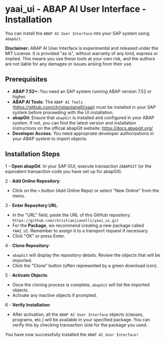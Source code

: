 # yaai_ui - ABAP AI User Interface - Installation

You can install the `ABAP AI User Interface` into your SAP system using `abapGit`.

**Disclaimer:** ABAP AI User Interface is experimental and released under the MIT License. It is provided "as is", without warranty of any kind, express or implied. This means you use these tools at your own risk, and the authors are not liable for any damages or issues arising from their use.

## Prerequisites
 - **ABAP 7.52+**: You need an SAP system running ABAP version 7.52 or higher.
 - **ABAP AI Tools**: The `ABAP AI Tools` (https://github.com/christianjianelli/yaai) must be installed in your SAP system before proceeding with the UI installation.
 - **abapGit**: Ensure that `abapGit` is installed and configured in your ABAP system. If not, you can find the latest version and installation instructions on the official abapGit website: https://docs.abapgit.org/
 - **Developer Access**: You need appropriate developer authorizations in your ABAP system to import objects.

## Installation Steps

 1 - **Open abapGit**: In your SAP GUI, execute transaction `ZABAPGIT` (or the equivalent transaction code you have set up for abapGit).

 2 - **Add Online Repository**:
   - Click on the `+` button (Add Online Repo) or select "New Online" from the menu.

 3 - **Enter Repository URL**:
   - In the "URL" field, paste the URL of this GitHub repository: `https://github.com/christianjianelli/yaai_ui.git`
   - For the **Package**, we recommend creating a new package called `YAAI_UI`. Remember to assign it to a transport request if necessary.
   - Click "OK" or press Enter.

 4 - **Clone Repository**:
   - `abapGit` will display the repository details. Review the objects that will be imported.
   - Click the "Clone" button (often represented by a green download icon).

 5 - **Activate Objects**:
   - Once the cloning process is complete, `abapGit` will list the imported objects.
   - Activate any inactive objects if prompted.

 6 - **Verify Installation**:
   - After activation, all the `ABAP AI User Interface` objects (classes, programs, etc.) will be available in your specified package. You can verify this by checking transaction `SE80` for the package you used.

You have now successfully installed the `ABAP AI User Interface!`